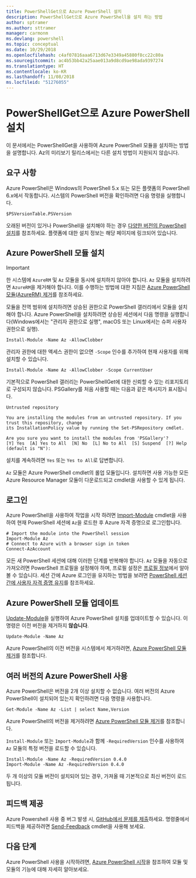 ```yaml
---
title: PowerShellGet으로 Azure PowerShell 설치
description: PowerShellGet으로 Azure PowerShell을 설치 하는 방법
author: sptramer
ms.author: sttramer
manager: carmonm
ms.devlang: powershell
ms.topic: conceptual
ms.date: 10/29/2018
ms.openlocfilehash: c4af07816aaa6713d67e3349a45880f8cc22c80a
ms.sourcegitcommit: ac4b53bb42a25aae013a9d8cd9ae98ada9397274
ms.translationtype: HT
ms.contentlocale: ko-KR
ms.lasthandoff: 11/08/2018
ms.locfileid: "51276055"
---
```

# <a name="install-azure-powershell-with-powershellget"></a>PowerShellGet으로 Azure PowerShell 설치

이 문서에서는 PowerShellGet을 사용하여 Azure PowerShell 모듈을 설치하는 방법을 설명합니다. Az의 미리보기 릴리스에서는 다른 설치 방법이 지원되지 않습니다. 

## <a name="requirements"></a>요구 사항

Azure PowerShell은 Windows의 PowerShell 5.x 또는 모든 플랫폼의 PowerShell 6.x에서 작동합니다. 시스템의 PowerShell 버전을 확인하려면 다음 명령을 실행합니다.

```powershell-interactive
$PSVersionTable.PSVersion
```

오래된 버전이 있거나 PowerShell을 설치해야 하는 경우 [다양한 버전의 PowerShell 설치](https://docs.microsoft.com/en-us/powershell/scripting/setup/installing-powershell?view=powershell-6)를 참조하세요. 플랫폼에 대한 설치 정보는 해당 페이지에 링크되어 있습니다.

## <a name="install-the-azure-powershell-module"></a>Azure PowerShell 모듈 설치

> [!IMPORTANT]
>
> 한 시스템에 `AzureRM` 및 `Az` 모듈을 동시에 설치하지 않아야 합니다. `Az` 모듈을 설치하려면 `AzureRM`을 제거해야 합니다. 이를 수행하는 방법에 대한 지침은 [Azure PowerShell 모듈(AzureRM) 제거](uninstall-azurerm-ps.md)를 참조하세요.

모듈을 전역 범위에 설치하려면 상승된 권한으로 PowerShell 갤러리에서 모듈을 설치해야 합니다. Azure PowerShell을 설치하려면 상승된 세션에서 다음 명령을 실행합니다(Windows에서는 "관리자 권한으로 실행", macOS 또는 Linux에서는 슈퍼 사용자 권한으로 실행).

```powershell-interactive
Install-Module -Name Az -AllowClobber
```

관리자 권한에 대한 액세스 권한이 없으면 `-Scope` 인수를 추가하여 현재 사용자를 위해 설치할 수 있습니다.

```powershell-interactive
Install-Module -Name Az -AllowClobber -Scope CurrentUser
```

기본적으로 PowerShell 갤러리는 PowerShellGet에 대한 신뢰할 수 있는 리포지토리로 구성되지 않습니다. PSGallery를 처음 사용할 때는 다음과 같은 메시지가 표시됩니다.

```output
Untrusted repository

You are installing the modules from an untrusted repository. If you trust this repository, change
its InstallationPolicy value by running the Set-PSRepository cmdlet.

Are you sure you want to install the modules from 'PSGallery'?
[Y] Yes  [A] Yes to All  [N] No  [L] No to All  [S] Suspend  [?] Help (default is "N"):
```

설치를 계속하려면 `Yes` 또는 `Yes to All`로 답변합니다.

`Az` 모듈은 Azure PowerShell cmdlet의 롤업 모듈입니다. 설치하면 사용 가능한 모든 Azure Resource Manager 모듈이 다운로드되고 cmdlet을 사용할 수 있게 됩니다.

## <a name="sign-in"></a>로그인

Azure PowerShell을 사용하여 작업을 시작 하려면 [Import-Module](/powershell/module/Microsoft.PowerShell.Core/Import-Module) cmdlet을 사용하여 현재 PowerShell 세션에 `Az`을 로드한 후 Azure 자격 증명으로 로그인합니다.

```powershell-interactive
# Import the module into the PowerShell session
Import-Module Az
# Connect to Azure with a browser sign in token
Connect-AzAccount
```

모든 새 PowerShell 세션에 대해 이러한 단계를 반복해야 합니다. `Az` 모듈을 자동으로 가져오려면 PowerShell 프로필을 설정해야 하며, 프로필 설정은 [프로필 정보](/powershell/module/microsoft.powershell.core/about/about_profiles)에서 알아볼 수 있습니다.
세션 간에 Azure 로그인을 유지하는 방법을 보려면 [PowerShell 세션간에 사용자 자격 증명 유지](context-persistence.md)를 참조하세요.

## <a name="update-the-azure-powershell-module"></a>Azure PowerShell 모듈 업데이트

[Update-Module](/powershell/module/powershellget/update-module)을 실행하여 Azure PowerShell 설치를 업데이트할 수 있습니다. 이 명령은 이전 버전을 제거하지 __않습니다__.

```powershell-interactive
Update-Module -Name Az
```

Azure PowerShell의 이전 버전을 시스템에서 제거하려면, [Azure PowerShell 모듈 제거](uninstall-azurerm-ps.md)를 참조합니다.

## <a name="use-multiple-versions-of-azure-powershell"></a>여러 버전의 Azure PowerShell 사용

Azure PowerShell은 버전을 2개 이상 설치할 수 없습니다. 여러 버전의 Azure PowerShell이 설치되어 있는지 확인하려면 다음 명령을 사용합니다.

```powershell-interactive
Get-Module -Name Az -List | select Name,Version
```

Azure PowerShell의 버전을 제거하려면 [Azure PowerShell 모듈 제거](uninstall-azurerm-ps.md)를 참조합니다.

`Install-Module` 또는 `Import-Module`과 함께 `-RequiredVersion` 인수를 사용하여 `Az` 모듈의 특정 버전을 로드할 수 있습니다.

```powershell-interactive
Install-Module -Name Az -RequiredVersion 0.4.0
Import-Module -Name Az -RequiredVersion 0.4.0
```

두 개 이상의 모듈 버전이 설치되어 있는 경우, 가져올 때 기본적으로 최신 버전이 로드됩니다.

## <a name="provide-feedback"></a>피드백 제공

Azure Powershell 사용 중 버그 발생 시, [ GitHub에서 문제를 제출](https://github.com/Azure/azure-powershell/issues)하세요.
명령줄에서 피드백을 제공하려면 [Send-Feedback](/powershell/module/az.profile/send-feedback) cmdlet을 사용해 보세요.

## <a name="next-steps"></a>다음 단계

Azure PowerShell 사용을 시작하려면, [Azure PowerShell 시작](get-started-azureps.md)을 참조하여 모듈 및 모듈의 기능에 대해 자세히 알아보세요.